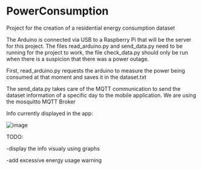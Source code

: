 # PowerConsumption
Project for the creation of a residential energy consumption dataset

The Arduino is connected via USB to a Raspberry Pi that will be the server for this project. The files read_arduino.py and send_data.py need to be running for the project to work, the file check_data.py should only be run when there is a suspicion that there was a power outage.

First, read_arduino.py requests the arduino to measure the power being consumed at that moment and saves it in the dataset.txt

The send_data.py takes care of the MQTT communication to send the dataset information of a specific day to the mobile application. We are using the mosquitto MQTT Broker

Info currently displayed in the app:

![image](https://user-images.githubusercontent.com/94933775/167912463-8c51e367-5867-4091-b8d1-ef75dcd1cfb0.png)

TODO:

-display the info visualy using graphs

-add excessive energy usage warning
